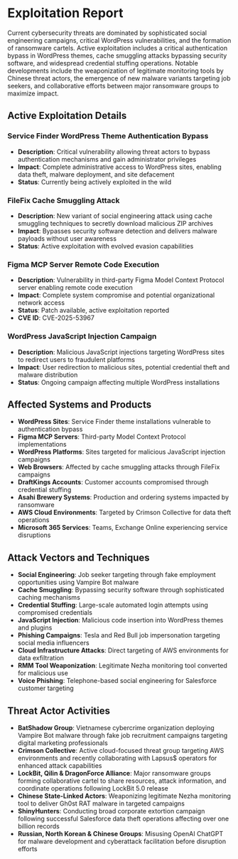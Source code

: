# Exploitation Report

Current cybersecurity threats are dominated by sophisticated social engineering campaigns, critical WordPress vulnerabilities, and the formation of ransomware cartels. Active exploitation includes a critical authentication bypass in WordPress themes, cache smuggling attacks bypassing security software, and widespread credential stuffing operations. Notable developments include the weaponization of legitimate monitoring tools by Chinese threat actors, the emergence of new malware variants targeting job seekers, and collaborative efforts between major ransomware groups to maximize impact.

## Active Exploitation Details

### Service Finder WordPress Theme Authentication Bypass
- **Description**: Critical vulnerability allowing threat actors to bypass authentication mechanisms and gain administrator privileges
- **Impact**: Complete administrative access to WordPress sites, enabling data theft, malware deployment, and site defacement
- **Status**: Currently being actively exploited in the wild

### FileFix Cache Smuggling Attack
- **Description**: New variant of social engineering attack using cache smuggling techniques to secretly download malicious ZIP archives
- **Impact**: Bypasses security software detection and delivers malware payloads without user awareness
- **Status**: Active exploitation with evolved evasion capabilities

### Figma MCP Server Remote Code Execution
- **Description**: Vulnerability in third-party Figma Model Context Protocol server enabling remote code execution
- **Impact**: Complete system compromise and potential organizational network access
- **Status**: Patch available, active exploitation reported
- **CVE ID**: CVE-2025-53967

### WordPress JavaScript Injection Campaign
- **Description**: Malicious JavaScript injections targeting WordPress sites to redirect users to fraudulent platforms
- **Impact**: User redirection to malicious sites, potential credential theft and malware distribution
- **Status**: Ongoing campaign affecting multiple WordPress installations

## Affected Systems and Products

- **WordPress Sites**: Service Finder theme installations vulnerable to authentication bypass
- **Figma MCP Servers**: Third-party Model Context Protocol implementations
- **WordPress Platforms**: Sites targeted for malicious JavaScript injection campaigns
- **Web Browsers**: Affected by cache smuggling attacks through FileFix campaigns
- **DraftKings Accounts**: Customer accounts compromised through credential stuffing
- **Asahi Brewery Systems**: Production and ordering systems impacted by ransomware
- **AWS Cloud Environments**: Targeted by Crimson Collective for data theft operations
- **Microsoft 365 Services**: Teams, Exchange Online experiencing service disruptions

## Attack Vectors and Techniques

- **Social Engineering**: Job seeker targeting through fake employment opportunities using Vampire Bot malware
- **Cache Smuggling**: Bypassing security software through sophisticated caching mechanisms
- **Credential Stuffing**: Large-scale automated login attempts using compromised credentials
- **JavaScript Injection**: Malicious code insertion into WordPress themes and plugins
- **Phishing Campaigns**: Tesla and Red Bull job impersonation targeting social media influencers
- **Cloud Infrastructure Attacks**: Direct targeting of AWS environments for data exfiltration
- **RMM Tool Weaponization**: Legitimate Nezha monitoring tool converted for malicious use
- **Voice Phishing**: Telephone-based social engineering for Salesforce customer targeting

## Threat Actor Activities

- **BatShadow Group**: Vietnamese cybercrime organization deploying Vampire Bot malware through fake job recruitment campaigns targeting digital marketing professionals
- **Crimson Collective**: Active cloud-focused threat group targeting AWS environments and recently collaborating with Lapsus$ operators for enhanced attack capabilities
- **LockBit, Qilin & DragonForce Alliance**: Major ransomware groups forming collaborative cartel to share resources, attack information, and coordinate operations following LockBit 5.0 release
- **Chinese State-Linked Actors**: Weaponizing legitimate Nezha monitoring tool to deliver Gh0st RAT malware in targeted campaigns
- **ShinyHunters**: Conducting broad corporate extortion campaign following successful Salesforce data theft operations affecting over one billion records
- **Russian, North Korean & Chinese Groups**: Misusing OpenAI ChatGPT for malware development and cyberattack facilitation before disruption efforts